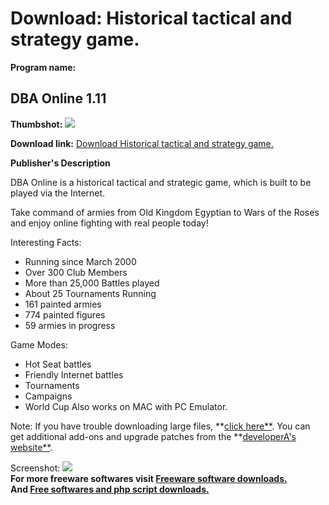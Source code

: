 # Download: Historical tactical and strategy game.

**Program name:**

## DBA Online 1.11

  
**Thumbshot:** ![](http://www.freewarefiles.com/screenshot/dba_online_md.gif)   
  
**Download link:** [Download Historical tactical and strategy game.](http://freesoftwares.boysofts.com/DBA-Online-V_program_2793.html)  
  


**Publisher's Description**  
  


DBA Online is a historical tactical and strategic game, which is built to be played via the Internet. 

Take command of armies from Old Kingdom Egyptian to Wars of the Roses and enjoy online fighting with real people today!

Interesting Facts:

  * Running since March 2000 
  * Over 300 Club Members 
  * More than 25,000 Battles played 
  * About 25 Tournaments Running 
  * 161 painted armies 
  * 774 painted figures 
  * 59 armies in progress 

Game Modes: 

  * Hot Seat battles 
  * Friendly Internet battles 
  * Tournaments 
  * Campaigns 
  * World Cup 
Also works on MAC with PC Emulator. 

Note: If you have trouble downloading large files, **[click here**](http://www.dbaol.com/download_2.htm). You can get additional add-ons and upgrade patches from the **[developerA's website**](http://www.dbaol.com/download.htm). 

  
  
Screenshot: ![](http://www.freewarefiles.com/screenshot/dba_online.gif)   
**For more freeware softwares visit [Freeware software downloads.](http://freesoftwares.boysofts.com/)**   
**And [Free softwares and php script downloads.](http://www.boysofts.com/)**
